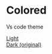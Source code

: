 # Colored

Vs code theme

<a href="https://marketplace.visualstudio.com/items?itemName=Daniellop.coloredlight&ssr=false#overview">Light</a><br>
<a href="https://marketplace.visualstudio.com/items?itemName=Daniellop.colored">Dark (original)</a>

